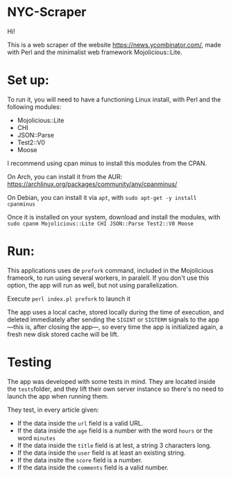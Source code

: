 # NYC-Scraper

Hi! 

This is a web scraper of the website https://news.ycombinator.com/, made with Perl and the minimalist web framework Mojolicious::Lite.


<h1>Set up:</h1>

To run it, you will need to have a functioning Linux install, with Perl and the following modules: 

- Mojolicious::Lite
- CHI
- JSON::Parse
- Test2::V0
- Moose

I recommend using cpan minus to install this modules from the CPAN. 

On Arch, you can install it from the AUR: https://archlinux.org/packages/community/any/cpanminus/

On Debian, you can install it via `apt`, with `sudo apt-get -y install cpanminus`

Once it is installed on your system, download and install the modules, with `sudo cpanm Mojolicious::Lite CHI JSON::Parse Test2::V0 Moose`


<h1>Run:</h1>

This applications uses de `prefork` command, included in the Mojolicious frameork, to run using several workers, in paralell. If you don't use this option, the app will run as well, but not using parallelization.

Execute `perl index.pl prefork` to launch it

The app uses a local cache, stored locally during the time of execution, and deleted immediately after sending the `SIGINT` or `SIGTERM` signals to the app —this is, after closing the app—, so every time the app is initialized again, a fresh new disk stored cache will be lift.

<h1>Testing</h1>

The app was developed with some tests in mind. They are located inside the `tests`folder, and they lift their own server instance so there's no need to launch the app when running them. 

They test, in every article given:

 - If the data inside the `url` field is a valid URL.
 - If the data inside the `age` field is a number with the word `hours` or the word `minutes`
 - If the data inside the `title` field is at lest, a string 3 characters long.
 - If the data inside the `user` field is at least an existing string.
 - If the data insite the `score` field is a number.
 - If the data inside the `comments` field is a valid number.
